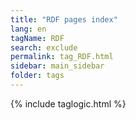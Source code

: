 ```yaml
---
title: "RDF pages index"
lang: en
tagName: RDF
search: exclude
permalink: tag_RDF.html
sidebar: main_sidebar
folder: tags
---
```

{% include taglogic.html %}


